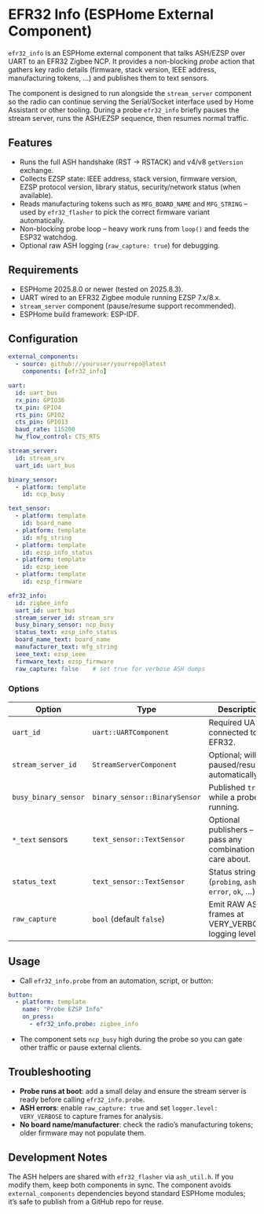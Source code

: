 # EFR32 Info (ESPHome External Component)

`efr32_info` is an ESPHome external component that talks ASH/EZSP over UART to an
EFR32 Zigbee NCP. It provides a non-blocking *probe* action that gathers key
radio details (firmware, stack version, IEEE address, manufacturing tokens, …)
and publishes them to text sensors.

The component is designed to run alongside the `stream_server` component so the
radio can continue serving the Serial/Socket interface used by Home Assistant or
other tooling. During a probe `efr32_info` briefly pauses the stream server, runs
the ASH/EZSP sequence, then resumes normal traffic.

## Features

* Runs the full ASH handshake (RST → RSTACK) and v4/v8 `getVersion` exchange.
* Collects EZSP state: IEEE address, stack version, firmware version, EZSP
  protocol version, library status, security/network status (when available).
* Reads manufacturing tokens such as `MFG_BOARD_NAME` and `MFG_STRING` – used by
  `efr32_flasher` to pick the correct firmware variant automatically.
* Non-blocking probe loop – heavy work runs from `loop()` and feeds the ESP32
  watchdog.
* Optional raw ASH logging (`raw_capture: true`) for debugging.

## Requirements

* ESPHome 2025.8.0 or newer (tested on 2025.8.3).
* UART wired to an EFR32 Zigbee module running EZSP 7.x/8.x.
* `stream_server` component (pause/resume support recommended).
* ESPHome build framework: ESP-IDF.

## Configuration

```yaml
external_components:
  - source: github://youruser/yourrepo@latest
    components: [efr32_info]

uart:
  id: uart_bus
  rx_pin: GPIO36
  tx_pin: GPIO4
  rts_pin: GPIO2
  cts_pin: GPIO13
  baud_rate: 115200
  hw_flow_control: CTS_RTS

stream_server:
  id: stream_srv
  uart_id: uart_bus

binary_sensor:
  - platform: template
    id: ncp_busy

text_sensor:
  - platform: template
    id: board_name
  - platform: template
    id: mfg_string
  - platform: template
    id: ezsp_info_status
  - platform: template
    id: ezsp_ieee
  - platform: template
    id: ezsp_firmware

efr32_info:
  id: zigbee_info
  uart_id: uart_bus
  stream_server_id: stream_srv
  busy_binary_sensor: ncp_busy
  status_text: ezsp_info_status
  board_name_text: board_name
  manufacturer_text: mfg_string
  ieee_text: ezsp_ieee
  firmware_text: ezsp_firmware
  raw_capture: false    # set true for verbose ASH dumps
```

### Options

| Option                | Type                         | Description                                                 |
|-----------------------|------------------------------|-------------------------------------------------------------|
| `uart_id`             | `uart::UARTComponent`        | Required UART connected to the EFR32.                       |
| `stream_server_id`    | `StreamServerComponent`      | Optional; will be paused/resumed automatically.             |
| `busy_binary_sensor`  | `binary_sensor::BinarySensor`| Published `true` while a probe is running.                  |
| `*_text` sensors      | `text_sensor::TextSensor`    | Optional publishers – pass any combination you care about.  |
| `status_text`         | `text_sensor::TextSensor`    | Status string (`probing`, `ash-error`, `ok`, …).             |
| `raw_capture`         | `bool` (default `false`)     | Emit RAW ASH frames at VERY_VERBOSE logging level.          |

## Usage

* Call `efr32_info.probe` from an automation, script, or button:

```yaml
button:
  - platform: template
    name: "Probe EZSP Info"
    on_press:
      - efr32_info.probe: zigbee_info
```

* The component sets `ncp_busy` high during the probe so you can gate other
  traffic or pause external clients.

## Troubleshooting

* **Probe runs at boot**: add a small delay and ensure the stream server is ready
  before calling `efr32_info.probe`.
* **ASH errors**: enable `raw_capture: true` and set `logger.level: VERY_VERBOSE`
  to capture frames for analysis.
* **No board name/manufacturer**: check the radio’s manufacturing tokens; older
  firmware may not populate them.

## Development Notes

The ASH helpers are shared with `efr32_flasher` via `ash_util.h`. If you modify
them, keep both components in sync. The component avoids `external_components`
dependencies beyond standard ESPHome modules; it’s safe to publish from a GitHub
repo for reuse.
